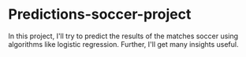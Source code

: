 # Predictions-soccer-project
In this project, I'll try to predict the results of the matches soccer using algorithms like logistic regression. Further, I'll get many insights useful.
